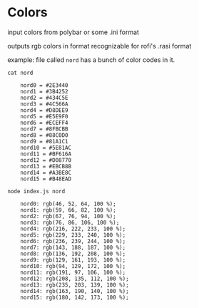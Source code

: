 # Colors

input colors from polybar or some .ini format

outputs rgb colors in format recognizable for rofi's .rasi format

example: file called `nord` has a bunch of color codes in it.

```
cat nord

    nord0 = #2E3440
    nord1 = #3B4252
    nord2 = #434C5E
    nord3 = #4C566A
    nord4 = #D8DEE9
    nord5 = #E5E9F0
    nord6 = #ECEFF4
    nord7 = #8FBCBB
    nord8 = #88C0D0
    nord9 = #81A1C1
    nord10 = #5E81AC
    nord11 = #BF616A
    nord12 = #D08770
    nord13 = #EBCB8B
    nord14 = #A3BE8C
    nord15 = #B48EAD

node index.js nord

    nord0: rgb(46, 52, 64, 100 %);
    nord1: rgb(59, 66, 82, 100 %);
    nord2: rgb(67, 76, 94, 100 %);
    nord3: rgb(76, 86, 106, 100 %);
    nord4: rgb(216, 222, 233, 100 %);
    nord5: rgb(229, 233, 240, 100 %);
    nord6: rgb(236, 239, 244, 100 %);
    nord7: rgb(143, 188, 187, 100 %);
    nord8: rgb(136, 192, 208, 100 %);
    nord9: rgb(129, 161, 193, 100 %);
    nord10: rgb(94, 129, 172, 100 %);
    nord11: rgb(191, 97, 106, 100 %);
    nord12: rgb(208, 135, 112, 100 %);
    nord13: rgb(235, 203, 139, 100 %);
    nord14: rgb(163, 190, 140, 100 %);
    nord15: rgb(180, 142, 173, 100 %);

```
